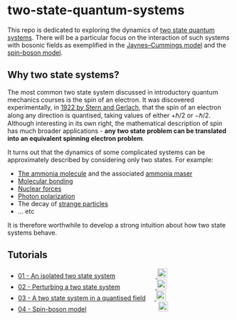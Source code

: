# two-state-quantum-systems

This repo is dedicated to exploring the dynamics of [two state quantum systems](https://en.wikipedia.org/wiki/Two-state_quantum_system). There will be a particular focus on the interaction of such systems with bosonic fields as exemplified in the [Jaynes–Cummings model](https://en.wikipedia.org/wiki/Jaynes%E2%80%93Cummings_model) and the [spin-boson model](https://en.wikipedia.org/wiki/Quantum_dissipation#Dissipative_two-level_system).

## Why two state systems?
The most common two state system discussed in introductory quantum mechanics courses is the spin of an electron. It was discovered experimentally, in [1922 by Stern and Gerlach](https://www.feynmanlectures.caltech.edu/II_35.html#Ch35-S2), that the spin of an electron along any direction is quantised, taking values of either $+\hbar/2$ or $-\hbar/2$.  Although interesting in its own right, the mathematical description of spin has much broader applications - **any two state problem can be translated into an equivalent spinning electron problem**.

It turns out that the dynamics of some complicated systems can be approximately described by considering only two states. For example:
- [The ammonia molecule](https://www.feynmanlectures.caltech.edu/III_08.html#Ch8-S6) and the associated [ammonia maser](https://www.feynmanlectures.caltech.edu/III_09.html)
- [Molecular bonding](https://www.feynmanlectures.caltech.edu/III_10.html#Ch10-S1)
- [Nuclear forces](https://www.feynmanlectures.caltech.edu/III_10.html#Ch10-S2)
- [Photon polarization](https://www.feynmanlectures.caltech.edu/III_11.html#Ch11-S4)
- The decay of [strange particles](https://www.feynmanlectures.caltech.edu/III_11.html#Ch11-S5)
- ... etc

It is therefore worthwhile to develop a strong intuition about how two state systems behave.

## Tutorials

- [01 - An isolated two state system](01-an-isolated-two-state-system.ipynb)&nbsp;&nbsp;&nbsp;&nbsp;&nbsp;&nbsp;&nbsp;&nbsp;&nbsp;&nbsp;&nbsp;&nbsp;&nbsp;&nbsp;&nbsp;&nbsp;&nbsp;&nbsp;&nbsp;&nbsp;&nbsp;&nbsp;&nbsp;<a href="https://nbviewer.jupyter.org/github/project-ida/two-state-quantum-systems/blob/master/01-an-isolated-two-state-system.ipynb" target="_parent"> <img src="https://nbviewer.jupyter.org/static/img/nav_logo.svg" alt="Open In nbviewer" height="22"/></a>
- [02 - Perturbing a two state system](02-perturbing-a-two-state-system.ipynb)&nbsp;&nbsp;&nbsp;&nbsp;&nbsp;&nbsp;&nbsp;&nbsp;&nbsp;&nbsp;&nbsp;&nbsp;&nbsp;&nbsp;&nbsp;&nbsp;&nbsp;&nbsp;&nbsp;&nbsp;<a href="https://nbviewer.jupyter.org/github/project-ida/two-state-quantum-systems/blob/master/02-perturbing-a-two-state-system.ipynb" target="_parent"> <img src="https://nbviewer.jupyter.org/static/img/nav_logo.svg" alt="Open In nbviewer" height="22"/></a>
- [03 - A two state system in a quantised field](03-a-two-state-system-in-a-quantised-field.ipynb)&nbsp;&nbsp;&nbsp;&nbsp;&nbsp;<a href="https://nbviewer.jupyter.org/github/project-ida/two-state-quantum-systems/blob/master/03-a-two-state-system-in-a-quantised-field.ipynb" target="_parent"> <img src="https://nbviewer.jupyter.org/static/img/nav_logo.svg" alt="Open In nbviewer" height="22"/></a>
- [04 - Spin-boson model](04-spin-boson-model.ipynb)&nbsp;&nbsp;&nbsp;&nbsp;&nbsp;&nbsp;&nbsp;&nbsp;&nbsp;&nbsp;&nbsp;&nbsp;&nbsp;&nbsp;&nbsp;&nbsp;&nbsp;&nbsp;&nbsp;&nbsp;&nbsp;&nbsp;&nbsp;&nbsp;&nbsp;&nbsp;&nbsp;&nbsp;&nbsp;&nbsp;&nbsp;&nbsp;&nbsp;&nbsp;&nbsp;&nbsp;&nbsp;&nbsp;&nbsp;&nbsp;&nbsp;<a href="https://nbviewer.jupyter.org/github/project-ida/two-state-quantum-systems/blob/master/04-spin-boson-model.ipynb" target="_parent"><img src="https://nbviewer.jupyter.org/static/img/nav_logo.svg" alt="Open In nbviewer" height="22"/></a>
